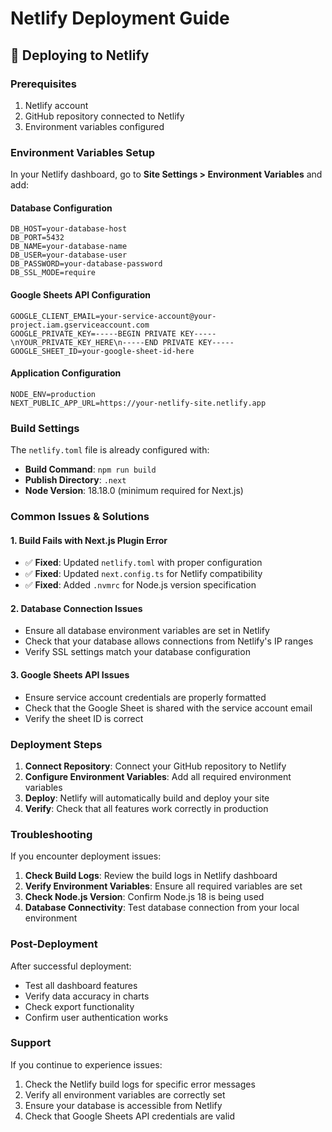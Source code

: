 # Netlify Deployment Guide

## 🚀 Deploying to Netlify

### Prerequisites
1. Netlify account
2. GitHub repository connected to Netlify
3. Environment variables configured

### Environment Variables Setup

In your Netlify dashboard, go to **Site Settings > Environment Variables** and add:

#### Database Configuration
```
DB_HOST=your-database-host
DB_PORT=5432
DB_NAME=your-database-name
DB_USER=your-database-user
DB_PASSWORD=your-database-password
DB_SSL_MODE=require
```

#### Google Sheets API Configuration
```
GOOGLE_CLIENT_EMAIL=your-service-account@your-project.iam.gserviceaccount.com
GOOGLE_PRIVATE_KEY=-----BEGIN PRIVATE KEY-----\nYOUR_PRIVATE_KEY_HERE\n-----END PRIVATE KEY-----
GOOGLE_SHEET_ID=your-google-sheet-id-here
```

#### Application Configuration
```
NODE_ENV=production
NEXT_PUBLIC_APP_URL=https://your-netlify-site.netlify.app
```

### Build Settings

The `netlify.toml` file is already configured with:
- **Build Command**: `npm run build`
- **Publish Directory**: `.next`
- **Node Version**: 18.18.0 (minimum required for Next.js)

### Common Issues & Solutions

#### 1. Build Fails with Next.js Plugin Error
- ✅ **Fixed**: Updated `netlify.toml` with proper configuration
- ✅ **Fixed**: Updated `next.config.ts` for Netlify compatibility
- ✅ **Fixed**: Added `.nvmrc` for Node.js version specification

#### 2. Database Connection Issues
- Ensure all database environment variables are set in Netlify
- Check that your database allows connections from Netlify's IP ranges
- Verify SSL settings match your database configuration

#### 3. Google Sheets API Issues
- Ensure service account credentials are properly formatted
- Check that the Google Sheet is shared with the service account email
- Verify the sheet ID is correct

### Deployment Steps

1. **Connect Repository**: Connect your GitHub repository to Netlify
2. **Configure Environment Variables**: Add all required environment variables
3. **Deploy**: Netlify will automatically build and deploy your site
4. **Verify**: Check that all features work correctly in production

### Troubleshooting

If you encounter deployment issues:

1. **Check Build Logs**: Review the build logs in Netlify dashboard
2. **Verify Environment Variables**: Ensure all required variables are set
3. **Check Node.js Version**: Confirm Node.js 18 is being used
4. **Database Connectivity**: Test database connection from your local environment

### Post-Deployment

After successful deployment:
- Test all dashboard features
- Verify data accuracy in charts
- Check export functionality
- Confirm user authentication works

### Support

If you continue to experience issues:
1. Check the Netlify build logs for specific error messages
2. Verify all environment variables are correctly set
3. Ensure your database is accessible from Netlify
4. Check that Google Sheets API credentials are valid
